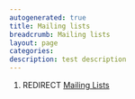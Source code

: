 ```yaml
---
autogenerated: true
title: Mailing lists
breadcrumb: Mailing lists
layout: page
categories: 
description: test description
---
```


1.  REDIRECT [Mailing Lists](Mailing_Lists "wikilink")

